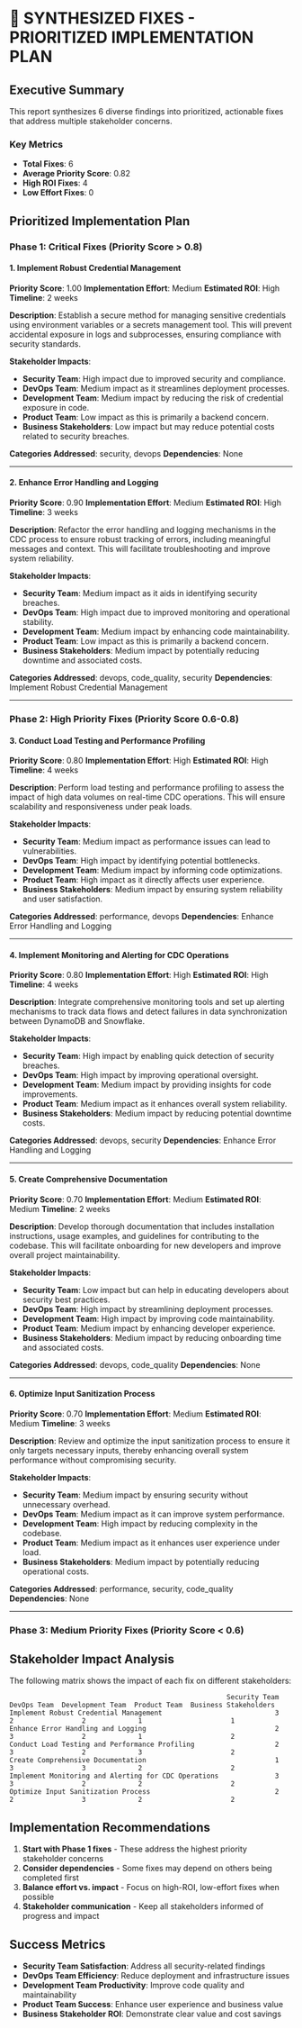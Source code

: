 # 🎯 SYNTHESIZED FIXES - PRIORITIZED IMPLEMENTATION PLAN

## Executive Summary

This report synthesizes 6 diverse findings into prioritized, actionable fixes that address multiple stakeholder concerns.

### Key Metrics
- **Total Fixes**: 6
- **Average Priority Score**: 0.82
- **High ROI Fixes**: 4
- **Low Effort Fixes**: 0

## Prioritized Implementation Plan

### Phase 1: Critical Fixes (Priority Score > 0.8)


#### 1. Implement Robust Credential Management

**Priority Score**: 1.00
**Implementation Effort**: Medium
**Estimated ROI**: High
**Timeline**: 2 weeks

**Description**: Establish a secure method for managing sensitive credentials using environment variables or a secrets management tool. This will prevent accidental exposure in logs and subprocesses, ensuring compliance with security standards.

**Stakeholder Impacts**:
- **Security Team**: High impact due to improved security and compliance.
- **DevOps Team**: Medium impact as it streamlines deployment processes.
- **Development Team**: Medium impact by reducing the risk of credential exposure in code.
- **Product Team**: Low impact as this is primarily a backend concern.
- **Business Stakeholders**: Low impact but may reduce potential costs related to security breaches.

**Categories Addressed**: security, devops
**Dependencies**: None

---

#### 2. Enhance Error Handling and Logging

**Priority Score**: 0.90
**Implementation Effort**: Medium
**Estimated ROI**: High
**Timeline**: 3 weeks

**Description**: Refactor the error handling and logging mechanisms in the CDC process to ensure robust tracking of errors, including meaningful messages and context. This will facilitate troubleshooting and improve system reliability.

**Stakeholder Impacts**:
- **Security Team**: Medium impact as it aids in identifying security breaches.
- **DevOps Team**: High impact due to improved monitoring and operational stability.
- **Development Team**: Medium impact by enhancing code maintainability.
- **Product Team**: Low impact as this is primarily a backend concern.
- **Business Stakeholders**: Medium impact by potentially reducing downtime and associated costs.

**Categories Addressed**: devops, code_quality, security
**Dependencies**: Implement Robust Credential Management

---

### Phase 2: High Priority Fixes (Priority Score 0.6-0.8)


#### 3. Conduct Load Testing and Performance Profiling

**Priority Score**: 0.80
**Implementation Effort**: High
**Estimated ROI**: High
**Timeline**: 4 weeks

**Description**: Perform load testing and performance profiling to assess the impact of high data volumes on real-time CDC operations. This will ensure scalability and responsiveness under peak loads.

**Stakeholder Impacts**:
- **Security Team**: Medium impact as performance issues can lead to vulnerabilities.
- **DevOps Team**: High impact by identifying potential bottlenecks.
- **Development Team**: Medium impact by informing code optimizations.
- **Product Team**: High impact as it directly affects user experience.
- **Business Stakeholders**: Medium impact by ensuring system reliability and user satisfaction.

**Categories Addressed**: performance, devops
**Dependencies**: Enhance Error Handling and Logging

---

#### 4. Implement Monitoring and Alerting for CDC Operations

**Priority Score**: 0.80
**Implementation Effort**: High
**Estimated ROI**: High
**Timeline**: 4 weeks

**Description**: Integrate comprehensive monitoring tools and set up alerting mechanisms to track data flows and detect failures in data synchronization between DynamoDB and Snowflake.

**Stakeholder Impacts**:
- **Security Team**: High impact by enabling quick detection of security breaches.
- **DevOps Team**: High impact by improving operational oversight.
- **Development Team**: Medium impact by providing insights for code improvements.
- **Product Team**: Medium impact as it enhances overall system reliability.
- **Business Stakeholders**: Medium impact by reducing potential downtime costs.

**Categories Addressed**: devops, security
**Dependencies**: Enhance Error Handling and Logging

---

#### 5. Create Comprehensive Documentation

**Priority Score**: 0.70
**Implementation Effort**: Medium
**Estimated ROI**: Medium
**Timeline**: 2 weeks

**Description**: Develop thorough documentation that includes installation instructions, usage examples, and guidelines for contributing to the codebase. This will facilitate onboarding for new developers and improve overall project maintainability.

**Stakeholder Impacts**:
- **Security Team**: Low impact but can help in educating developers about security best practices.
- **DevOps Team**: High impact by streamlining deployment processes.
- **Development Team**: High impact by improving code maintainability.
- **Product Team**: Medium impact by enhancing developer experience.
- **Business Stakeholders**: Medium impact by reducing onboarding time and associated costs.

**Categories Addressed**: devops, code_quality
**Dependencies**: None

---

#### 6. Optimize Input Sanitization Process

**Priority Score**: 0.70
**Implementation Effort**: Medium
**Estimated ROI**: Medium
**Timeline**: 3 weeks

**Description**: Review and optimize the input sanitization process to ensure it only targets necessary inputs, thereby enhancing overall system performance without compromising security.

**Stakeholder Impacts**:
- **Security Team**: Medium impact by ensuring security without unnecessary overhead.
- **DevOps Team**: Medium impact as it can improve system performance.
- **Development Team**: High impact by reducing complexity in the codebase.
- **Product Team**: Medium impact as it enhances user experience under load.
- **Business Stakeholders**: Medium impact by potentially reducing operational costs.

**Categories Addressed**: performance, security, code_quality
**Dependencies**: None

---

### Phase 3: Medium Priority Fixes (Priority Score < 0.6)


## Stakeholder Impact Analysis

The following matrix shows the impact of each fix on different stakeholders:

```
                                                      Security Team  DevOps Team  Development Team  Product Team  Business Stakeholders
Implement Robust Credential Management                            3            2                 2             1                      1
Enhance Error Handling and Logging                                2            3                 2             1                      2
Conduct Load Testing and Performance Profiling                    2            3                 2             3                      2
Create Comprehensive Documentation                                1            3                 3             2                      2
Implement Monitoring and Alerting for CDC Operations              3            3                 2             2                      2
Optimize Input Sanitization Process                               2            2                 3             2                      2
```

## Implementation Recommendations

1. **Start with Phase 1 fixes** - These address the highest priority stakeholder concerns
2. **Consider dependencies** - Some fixes may depend on others being completed first
3. **Balance effort vs. impact** - Focus on high-ROI, low-effort fixes when possible
4. **Stakeholder communication** - Keep all stakeholders informed of progress and impact

## Success Metrics

- **Security Team Satisfaction**: Address all security-related findings
- **DevOps Team Efficiency**: Reduce deployment and infrastructure issues
- **Development Team Productivity**: Improve code quality and maintainability
- **Product Team Success**: Enhance user experience and business value
- **Business Stakeholder ROI**: Demonstrate clear value and cost savings
